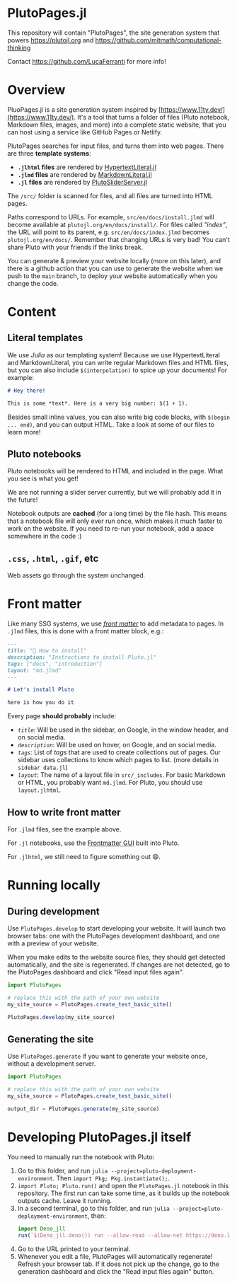 # PlutoPages.jl

This repository will contain "PlutoPages", the site generation system that powers https://plutojl.org and https://github.com/mitmath/computational-thinking

Contact https://github.com/LucaFerranti for more info!


# Overview
PluoPages.jl is a site generation system inspired by [https://www.11ty.dev/](https://www.11ty.dev/). It's a tool that turns a folder of files (Pluto notebook, Markdown files, images, and more) into a complete static website, that you can host using a service like GitHub Pages or Netlify. 

PlutoPages searches for input files, and turns them into web pages. There are three **template systems**:
- **`.jlhtml` files** are rendered by [HypertextLiteral.jl](https://github.com/JuliaPluto/HypertextLiteral.jl)
- **`.jlmd` files** are rendered by [MarkdownLiteral.jl](https://github.com/JuliaPluto/MarkdownLiteral.jl)
- **`.jl` files** are rendered by [PlutoSliderServer.jl](https://github.com/JuliaPluto/PlutoSliderServer.jl)

The `/src/` folder is scanned for files, and all files are turned into HTML pages. 

Paths correspond to URLs. For example, `src/en/docs/install.jlmd` will become available at `plutojl.org/en/docs/install/`. For files called *"index"*, the URL will point to its parent, e.g. `src/en/docs/index.jlmd` becomes `plutojl.org/en/docs/`. Remember that changing URLs is very bad! You can't share Pluto with your friends if the links break.

You can generate & preview your website locally (more on this later), and there is a github action that you can use to generate the website when we push to the `main` branch, to deploy your website automatically when you change the code.

# Content

## Literal templates
We use *Julia* as our templating system! Because we use HypertextLiteral and MarkdownLiteral, you can write regular Markdown files and HTML files, but you can also include `$(interpolation)` to spice up your documents! For example:

```markdown
# Hey there!

This is some *text*. Here is a very big number: $(1 + 1).
```

Besides small inline values, you can also write big code blocks, with `$(begin ... end)`, and you can output HTML. Take a look at some of our files to learn more!

## Pluto notebooks

Pluto notebooks will be rendered to HTML and included in the page. What you see is what you get!

We are not running a slider server currently, but we will probably add it in the future!

Notebook outputs are **cached** (for a long time) by the file hash. This means that a notebook file will only ever run once, which makes it much faster to work on the website. If you need to re-run your notebook, add a space somewhere in the code :)

## `.css`, `.html`, `.gif`, etc

Web assets go through the system unchanged.

# Front matter

Like many SSG systems, we use [*front matter*](https://www.11ty.dev/docs/data-frontmatter/) to add metadata to pages. In `.jlmd` files, this is done with a front matter block, e.g.:
```markdown
---
title: "🌼 How to install"
description: "Instructions to install Pluto.jl"
tags: ["docs", "introduction"]
layout: "md.jlmd"
---

# Let's install Pluto

here is how you do it
```

Every page **should probably** include:
- *`title`*: Will be used in the sidebar, on Google, in the window header, and on social media.
- *`description`*: Will be used on hover, on Google, and on social media.
- *`tags`*: List of *tags* that are used to create collections out of pages. Our sidebar uses collections to know which pages to list. (more details in `sidebar data.jl`)
- *`layout`*: The name of a layout file in `src/_includes`. For basic Markdown or HTML, you probably want `md.jlmd`. For Pluto, you should use `layout.jlhtml`.

## How to write front matter
For `.jlmd` files, see the example above. 

For `.jl` notebooks, use the [Frontmatter GUI](https://github.com/fonsp/Pluto.jl/pull/2104) built into Pluto.

For `.jlhtml`, we still need to figure something out 😄.

# Running locally

## During development
Use `PlutoPages.develop` to start developing your website. It will launch two browser tabs: one with the PlutoPages development dashboard, and one with a preview of your website. 

When you make edits to the website source files, they should get detected automatically, and the site is regenerated. If changes are not detected, go to the PlutoPages dashboard and click "Read input files again".

```julia
import PlutoPages

# replace this with the path of your own website
my_site_source = PlutoPages.create_test_basic_site()

PlutoPages.develop(my_site_source)
```


## Generating the site
Use `PlutoPages.generate` if you want to generate your website once, without a development server.



```julia
import PlutoPages

# replace this with the path of your own website
my_site_source = PlutoPages.create_test_basic_site()

output_dir = PlutoPages.generate(my_site_source)
```


# Developing PlutoPages.jl itself


You need to manually run the notebook with Pluto:
1. Go to this folder, and run `julia --project=pluto-deployment-environment`. Then `import Pkg; Pkg.instantiate();`.
1. `import Pluto; Pluto.run()` and open the `PlutoPages.jl` notebook in this repository. The first run can take some time, as it builds up the notebook outputs cache. Leave it running.
2. In a second terminal, go to this folder, and run `julia --project=pluto-deployment-environment`, then:
    ```julia
	import Deno_jll
	run(`$(Deno_jll.deno()) run --allow-read --allow-net https://deno.land/std@0.102.0/http/file_server.ts _site`)
    ```
3. Go to the URL printed to your terminal. 
4. Whenever you edit a file, PlutoPages will automatically regenerate! Refresh your browser tab. If it does not pick up the change, go to the generation dashboard and click the "Read input files again" button.

